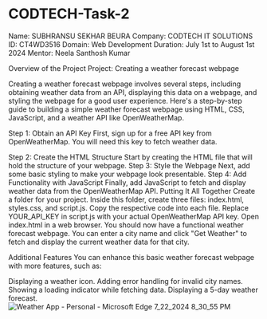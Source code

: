 # CODTECH-Task-2
Name: SUBHRANSU SEKHAR BEURA
Company: CODTECH IT SOLUTIONS
ID: CT4WD3516
Domain: Web Development
Duration: July 1st to August 1st 2024
Mentor: Neela Santhosh Kumar

Overview of the Project
Project: Creating a weather forecast webpage

Creating a weather forecast webpage involves several steps, including obtaining weather data from an API, displaying this data on a webpage, and styling the webpage for a good user experience. Here's a step-by-step guide to building a simple weather forecast webpage using HTML, CSS, JavaScript, and a weather API like OpenWeatherMap.

Step 1: Obtain an API Key
First, sign up for a free API key from OpenWeatherMap. You will need this key to fetch weather data.

Step 2: Create the HTML Structure
Start by creating the HTML file that will hold the structure of your webpage.
Step 3: Style the Webpage
Next, add some basic styling to make your webpage look presentable.
Step 4: Add Functionality with JavaScript
Finally, add JavaScript to fetch and display weather data from the OpenWeatherMap API.
Putting It All Together
Create a folder for your project.
Inside this folder, create three files: index.html, styles.css, and script.js.
Copy the respective code into each file.
Replace YOUR_API_KEY in script.js with your actual OpenWeatherMap API key.
Open index.html in a web browser.
You should now have a functional weather forecast webpage. You can enter a city name and click "Get Weather" to fetch and display the current weather data for that city.

Additional Features
You can enhance this basic weather forecast webpage with more features, such as:

Displaying a weather icon.
Adding error handling for invalid city names.
Showing a loading indicator while fetching data.
Displaying a 5-day weather forecast.
![Weather App - Personal - Microsoft​ Edge 7_22_2024 8_30_55 PM](https://github.com/user-attachments/assets/48d3c61c-022d-40a6-87d4-d1c0b082b7cb)

